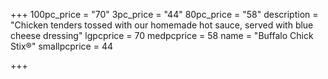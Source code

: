 +++
100pc_price = "70"
3pc_price = "44"
80pc_price = "58"
description = "Chicken tenders tossed with our homemade hot sauce, served with  blue cheese dressing"
lgpcprice = 70
medpcprice = 58
name = "Buffalo Chick Stix®"
smallpcprice = 44

+++
